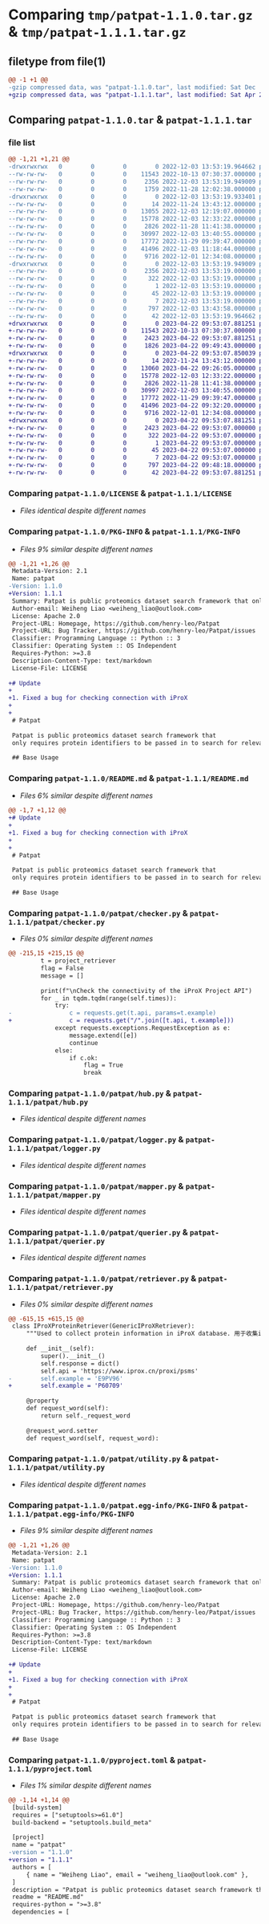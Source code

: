 # Comparing `tmp/patpat-1.1.0.tar.gz` & `tmp/patpat-1.1.1.tar.gz`

## filetype from file(1)

```diff
@@ -1 +1 @@
-gzip compressed data, was "patpat-1.1.0.tar", last modified: Sat Dec  3 13:53:19 2022, max compression
+gzip compressed data, was "patpat-1.1.1.tar", last modified: Sat Apr 22 09:53:07 2023, max compression
```

## Comparing `patpat-1.1.0.tar` & `patpat-1.1.1.tar`

### file list

```diff
@@ -1,21 +1,21 @@
-drwxrwxrwx   0        0        0        0 2022-12-03 13:53:19.964662 patpat-1.1.0/
--rw-rw-rw-   0        0        0    11543 2022-10-13 07:30:37.000000 patpat-1.1.0/LICENSE
--rw-rw-rw-   0        0        0     2356 2022-12-03 13:53:19.949009 patpat-1.1.0/PKG-INFO
--rw-rw-rw-   0        0        0     1759 2022-11-28 12:02:38.000000 patpat-1.1.0/README.md
-drwxrwxrwx   0        0        0        0 2022-12-03 13:53:19.933401 patpat-1.1.0/patpat/
--rw-rw-rw-   0        0        0       14 2022-11-24 13:43:12.000000 patpat-1.1.0/patpat/__init__.py
--rw-rw-rw-   0        0        0    13055 2022-12-03 12:19:07.000000 patpat-1.1.0/patpat/checker.py
--rw-rw-rw-   0        0        0    15778 2022-12-03 12:33:22.000000 patpat-1.1.0/patpat/hub.py
--rw-rw-rw-   0        0        0     2826 2022-11-28 11:41:38.000000 patpat-1.1.0/patpat/logger.py
--rw-rw-rw-   0        0        0    30997 2022-12-03 13:40:55.000000 patpat-1.1.0/patpat/mapper.py
--rw-rw-rw-   0        0        0    17772 2022-11-29 09:39:47.000000 patpat-1.1.0/patpat/querier.py
--rw-rw-rw-   0        0        0    41496 2022-12-03 11:18:44.000000 patpat-1.1.0/patpat/retriever.py
--rw-rw-rw-   0        0        0     9716 2022-12-01 12:34:08.000000 patpat-1.1.0/patpat/utility.py
-drwxrwxrwx   0        0        0        0 2022-12-03 13:53:19.949009 patpat-1.1.0/patpat.egg-info/
--rw-rw-rw-   0        0        0     2356 2022-12-03 13:53:19.000000 patpat-1.1.0/patpat.egg-info/PKG-INFO
--rw-rw-rw-   0        0        0      322 2022-12-03 13:53:19.000000 patpat-1.1.0/patpat.egg-info/SOURCES.txt
--rw-rw-rw-   0        0        0        1 2022-12-03 13:53:19.000000 patpat-1.1.0/patpat.egg-info/dependency_links.txt
--rw-rw-rw-   0        0        0       45 2022-12-03 13:53:19.000000 patpat-1.1.0/patpat.egg-info/requires.txt
--rw-rw-rw-   0        0        0        7 2022-12-03 13:53:19.000000 patpat-1.1.0/patpat.egg-info/top_level.txt
--rw-rw-rw-   0        0        0      797 2022-12-03 13:43:58.000000 patpat-1.1.0/pyproject.toml
--rw-rw-rw-   0        0        0       42 2022-12-03 13:53:19.964662 patpat-1.1.0/setup.cfg
+drwxrwxrwx   0        0        0        0 2023-04-22 09:53:07.881251 patpat-1.1.1/
+-rw-rw-rw-   0        0        0    11543 2022-10-13 07:30:37.000000 patpat-1.1.1/LICENSE
+-rw-rw-rw-   0        0        0     2423 2023-04-22 09:53:07.881251 patpat-1.1.1/PKG-INFO
+-rw-rw-rw-   0        0        0     1826 2023-04-22 09:49:43.000000 patpat-1.1.1/README.md
+drwxrwxrwx   0        0        0        0 2023-04-22 09:53:07.850039 patpat-1.1.1/patpat/
+-rw-rw-rw-   0        0        0       14 2022-11-24 13:43:12.000000 patpat-1.1.1/patpat/__init__.py
+-rw-rw-rw-   0        0        0    13060 2023-04-22 09:26:05.000000 patpat-1.1.1/patpat/checker.py
+-rw-rw-rw-   0        0        0    15778 2022-12-03 12:33:22.000000 patpat-1.1.1/patpat/hub.py
+-rw-rw-rw-   0        0        0     2826 2022-11-28 11:41:38.000000 patpat-1.1.1/patpat/logger.py
+-rw-rw-rw-   0        0        0    30997 2022-12-03 13:40:55.000000 patpat-1.1.1/patpat/mapper.py
+-rw-rw-rw-   0        0        0    17772 2022-11-29 09:39:47.000000 patpat-1.1.1/patpat/querier.py
+-rw-rw-rw-   0        0        0    41496 2023-04-22 09:32:20.000000 patpat-1.1.1/patpat/retriever.py
+-rw-rw-rw-   0        0        0     9716 2022-12-01 12:34:08.000000 patpat-1.1.1/patpat/utility.py
+drwxrwxrwx   0        0        0        0 2023-04-22 09:53:07.881251 patpat-1.1.1/patpat.egg-info/
+-rw-rw-rw-   0        0        0     2423 2023-04-22 09:53:07.000000 patpat-1.1.1/patpat.egg-info/PKG-INFO
+-rw-rw-rw-   0        0        0      322 2023-04-22 09:53:07.000000 patpat-1.1.1/patpat.egg-info/SOURCES.txt
+-rw-rw-rw-   0        0        0        1 2023-04-22 09:53:07.000000 patpat-1.1.1/patpat.egg-info/dependency_links.txt
+-rw-rw-rw-   0        0        0       45 2023-04-22 09:53:07.000000 patpat-1.1.1/patpat.egg-info/requires.txt
+-rw-rw-rw-   0        0        0        7 2023-04-22 09:53:07.000000 patpat-1.1.1/patpat.egg-info/top_level.txt
+-rw-rw-rw-   0        0        0      797 2023-04-22 09:48:18.000000 patpat-1.1.1/pyproject.toml
+-rw-rw-rw-   0        0        0       42 2023-04-22 09:53:07.881251 patpat-1.1.1/setup.cfg
```

### Comparing `patpat-1.1.0/LICENSE` & `patpat-1.1.1/LICENSE`

 * *Files identical despite different names*

### Comparing `patpat-1.1.0/PKG-INFO` & `patpat-1.1.1/PKG-INFO`

 * *Files 9% similar despite different names*

```diff
@@ -1,21 +1,26 @@
 Metadata-Version: 2.1
 Name: patpat
-Version: 1.1.0
+Version: 1.1.1
 Summary: Patpat is public proteomics dataset search framework that only requires protein identifiers to be passed in to search for relevant datasets.
 Author-email: Weiheng Liao <weiheng_liao@outlook.com>
 License: Apache 2.0
 Project-URL: Homepage, https://github.com/henry-leo/Patpat
 Project-URL: Bug Tracker, https://github.com/henry-leo/Patpat/issues
 Classifier: Programming Language :: Python :: 3
 Classifier: Operating System :: OS Independent
 Requires-Python: >=3.8
 Description-Content-Type: text/markdown
 License-File: LICENSE
 
+# Update
+
+1. Fixed a bug for checking connection with iProX
+
+
 # Patpat
 
 Patpat is public proteomics dataset search framework that
 only requires protein identifiers to be passed in to search for relevant datasets
 
 ## Base Usage
```

### Comparing `patpat-1.1.0/README.md` & `patpat-1.1.1/README.md`

 * *Files 6% similar despite different names*

```diff
@@ -1,7 +1,12 @@
+# Update
+
+1. Fixed a bug for checking connection with iProX
+
+
 # Patpat
 
 Patpat is public proteomics dataset search framework that
 only requires protein identifiers to be passed in to search for relevant datasets
 
 ## Base Usage
```

### Comparing `patpat-1.1.0/patpat/checker.py` & `patpat-1.1.1/patpat/checker.py`

 * *Files 0% similar despite different names*

```diff
@@ -215,15 +215,15 @@
         t = project_retriever
         flag = False
         message = []
 
         print(f"\nCheck the connectivity of the iProX Project API")
         for _ in tqdm.tqdm(range(self.times)):
             try:
-                c = requests.get(t.api, params=t.example)
+                c = requests.get("/".join([t.api, t.example]))
             except requests.exceptions.RequestException as e:
                 message.extend([e])
                 continue
             else:
                 if c.ok:
                     flag = True
                     break
```

### Comparing `patpat-1.1.0/patpat/hub.py` & `patpat-1.1.1/patpat/hub.py`

 * *Files identical despite different names*

### Comparing `patpat-1.1.0/patpat/logger.py` & `patpat-1.1.1/patpat/logger.py`

 * *Files identical despite different names*

### Comparing `patpat-1.1.0/patpat/mapper.py` & `patpat-1.1.1/patpat/mapper.py`

 * *Files identical despite different names*

### Comparing `patpat-1.1.0/patpat/querier.py` & `patpat-1.1.1/patpat/querier.py`

 * *Files identical despite different names*

### Comparing `patpat-1.1.0/patpat/retriever.py` & `patpat-1.1.1/patpat/retriever.py`

 * *Files 0% similar despite different names*

```diff
@@ -615,15 +615,15 @@
 class IProXProteinRetriever(GenericIProXRetriever):
     """Used to collect protein information in iProX database. 用于收集iProX数据库中的蛋白质信息。"""
 
     def __init__(self):
         super().__init__()
         self.response = dict()
         self.api = 'https://www.iprox.cn/proxi/psms'
-        self.example = 'E9PV96'
+        self.example = 'P60709'
 
     @property
     def request_word(self):
         return self._request_word
 
     @request_word.setter
     def request_word(self, request_word):
```

### Comparing `patpat-1.1.0/patpat/utility.py` & `patpat-1.1.1/patpat/utility.py`

 * *Files identical despite different names*

### Comparing `patpat-1.1.0/patpat.egg-info/PKG-INFO` & `patpat-1.1.1/patpat.egg-info/PKG-INFO`

 * *Files 9% similar despite different names*

```diff
@@ -1,21 +1,26 @@
 Metadata-Version: 2.1
 Name: patpat
-Version: 1.1.0
+Version: 1.1.1
 Summary: Patpat is public proteomics dataset search framework that only requires protein identifiers to be passed in to search for relevant datasets.
 Author-email: Weiheng Liao <weiheng_liao@outlook.com>
 License: Apache 2.0
 Project-URL: Homepage, https://github.com/henry-leo/Patpat
 Project-URL: Bug Tracker, https://github.com/henry-leo/Patpat/issues
 Classifier: Programming Language :: Python :: 3
 Classifier: Operating System :: OS Independent
 Requires-Python: >=3.8
 Description-Content-Type: text/markdown
 License-File: LICENSE
 
+# Update
+
+1. Fixed a bug for checking connection with iProX
+
+
 # Patpat
 
 Patpat is public proteomics dataset search framework that
 only requires protein identifiers to be passed in to search for relevant datasets
 
 ## Base Usage
```

### Comparing `patpat-1.1.0/pyproject.toml` & `patpat-1.1.1/pyproject.toml`

 * *Files 1% similar despite different names*

```diff
@@ -1,14 +1,14 @@
 [build-system]
 requires = ["setuptools>=61.0"]
 build-backend = "setuptools.build_meta"
 
 [project]
 name = "patpat"
-version = "1.1.0"
+version = "1.1.1"
 authors = [
     { name = "Weiheng Liao", email = "weiheng_liao@outlook.com" },
 ]
 description = "Patpat is public proteomics dataset search framework that only requires protein identifiers to be passed in to search for relevant datasets."
 readme = "README.md"
 requires-python = ">=3.8"
 dependencies = [
```

